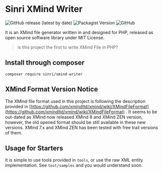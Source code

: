 # Sinri XMind Writer

![GitHub release (latest by date)](https://img.shields.io/github/v/release/sinri/XMindWriter)
![Packagist Version](https://img.shields.io/packagist/v/sinri/xmind-writer)
![GitHub](https://img.shields.io/github/license/sinri/XMindWriter)

It is an XMind file generator written in and designed for PHP, 
released as open source software library under MIT License.

> Is this project the first to write XMind File in PHP?

## Install through composer
 
`composer require sinri/xmind-writer`

## XMind Format Version Notice

The XMind file format used in this project is following the description provided in 
[https://github.com/xmindltd/xmind/wiki/XMindFileFormat](https://github.com/xmindltd/xmind/wiki/XMindFileFormat) . 
It seems to be out-dated as XMind now released XMind 8 and XMind ZEN version, 
however, the old opened format should be still available in these new versions.
XMind 7.x and XMind ZEN has been tested with free trail versions of them.

## Usage for Starters

It is simple to use tools provided in `tools`, or use the raw XML entity implementation.
See `test/samples` and you would understand soon.
